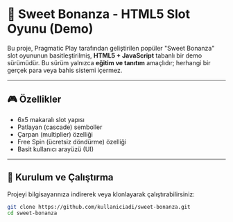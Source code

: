 # 🍭 Sweet Bonanza - HTML5 Slot Oyunu (Demo)

Bu proje, Pragmatic Play tarafından geliştirilen popüler "Sweet Bonanza" slot oyununun basitleştirilmiş, **HTML5 + JavaScript** tabanlı bir demo sürümüdür. Bu sürüm yalnızca **eğitim ve tanıtım** amaçlıdır; herhangi bir gerçek para veya bahis sistemi içermez.

---

## 🎮 Özellikler

- 6x5 makaralı slot yapısı
- Patlayan (cascade) semboller
- Çarpan (multiplier) özelliği
- Free Spin (ücretsiz döndürme) özelliği
- Basit kullanıcı arayüzü (UI)

---

## 🚀 Kurulum ve Çalıştırma

Projeyi bilgisayarınıza indirerek veya klonlayarak çalıştırabilirsiniz:

```bash
git clone https://github.com/kullaniciadi/sweet-bonanza.git
cd sweet-bonanza
